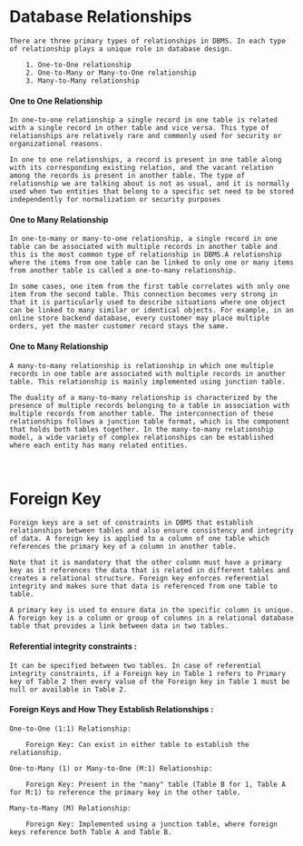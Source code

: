 # Database Relationships

    There are three primary types of relationships in DBMS. In each type of relationship plays a unique role in database design.

        1. One-to-One relationship
        2. One-to-Many or Many-to-One relationship
        3. Many-to-Many relationship

#### One to One Relationship

    In one-to-one relationship a single record in one table is related with a single record in other table and vice versa. This type of relationships are relatively rare and commonly used for security or organizational reasons.

    In one to one relationships, a record is present in one table along with its corresponding existing relation, and the vacant relation among the records is present in another table. The type of relationship we are talking about is not as usual, and it is normally used when two entities that belong to a specific set need to be stored independently for normalization or security purposes

#### One to Many Relationship

    In one-to-many or many-to-one relationship, a single record in one table can be associated with multiple records in another table and this is the most common type of relationship in DBMS.A relationship where the items from one table can be linked to only one or many items from another table is called a one-to-many relationship.

    In some cases, one item from the first table correlates with only one item from the second table. This connection becomes very strong in that it is particularly used to describe situations where one object can be linked to many similar or identical objects. For example, in an online store backend database, every customer may place multiple orders, yet the master customer record stays the same.

#### One to Many Relationship

    A many-to-many relationship is relationship in which one multiple records in one table are associated with multiple records in another table. This relationship is mainly implemented using junction table.

    The duality of a many-to-many relationship is characterized by the presence of multiple records belonging to a table in association with multiple records from another table. The interconnection of these relationships follows a junction table format, which is the component that holds both tables together. In the many-to-many relationship model, a wide variety of complex relationships can be established where each entity has many related entities.

<br>

# Foreign Key

    Foreign keys are a set of constraints in DBMS that establish relationships between tables and also ensure consistency and integrity of data. A foreign key is applied to a column of one table which references the primary key of a column in another table.

    Note that it is mandatory that the other column must have a primary key as it references the data that is related in different tables and creates a relational structure. Foreign key enforces referential integrity and makes sure that data is referenced from one table to table.

    A primary key is used to ensure data in the specific column is unique. A foreign key is a column or group of columns in a relational database table that provides a link between data in two tables.

#### Referential integrity constraints :

    It can be specified between two tables. In case of referential integrity constraints, if a Foreign key in Table 1 refers to Primary key of Table 2 then every value of the Foreign key in Table 1 must be null or available in Table 2.

#### Foreign Keys and How They Establish Relationships :

    One-to-One (1:1) Relationship:

        Foreign Key: Can exist in either table to establish the relationship.

    One-to-Many (1) or Many-to-One (M:1) Relationship:

        Foreign Key: Present in the "many" table (Table B for 1, Table A for M:1) to reference the primary key in the other table.

    Many-to-Many (M) Relationship:

        Foreign Key: Implemented using a junction table, where foreign keys reference both Table A and Table B.
